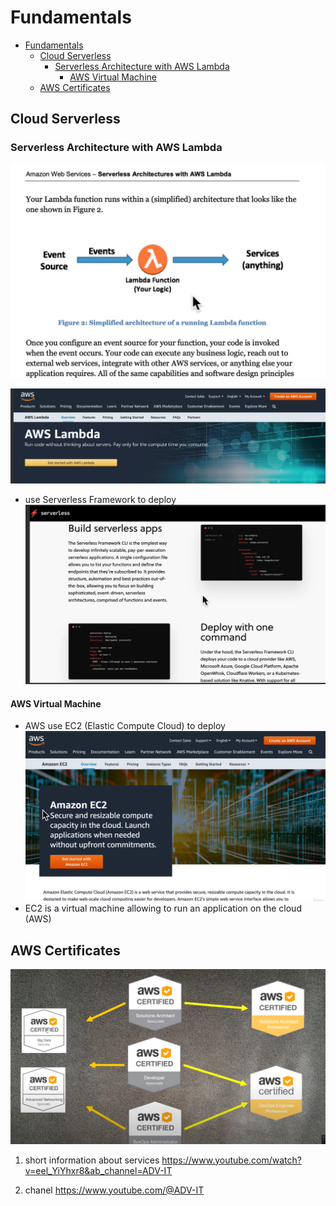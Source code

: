 # Fundamentals

- [Fundamentals](#fundamentals)
  - [Cloud Serverless](#cloud-serverless)
    - [Serverless Architecture with AWS Lambda](#serverless-architecture-with-aws-lambda)
      - [AWS Virtual Machine](#aws-virtual-machine)
  - [AWS Certificates](#aws-certificates)

## Cloud Serverless

### Serverless Architecture with AWS Lambda

![diagram](./Img/Fundamentals/image-2.png)

![alt text](./Img/Fundamentals/image-3.png)

- use Serverless Framework to deploy
![alt text](./Img/Fundamentals/image-4.png)

#### AWS Virtual Machine

- AWS use EC2 (Elastic Compute Cloud) to deploy
![alt text](./Img/Fundamentals/image-7.png)
- EC2 is a virtual machine allowing to run an application on the cloud (AWS)

## AWS Certificates

![Certificates](./Img/Fundamentals/image.png)

1. short information about services
<https://www.youtube.com/watch?v=eel_YiYhxr8&ab_channel=ADV-IT>

2. chanel <https://www.youtube.com/@ADV-IT>

